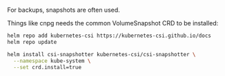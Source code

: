 For backups, snapshots are often used.

Things like cnpg needs the common VolumeSnapshot CRD to be installed:

```bash
helm repo add kubernetes-csi https://kubernetes-csi.github.io/docs
helm repo update

helm install csi-snapshotter kubernetes-csi/csi-snapshotter \
  --namespace kube-system \
  --set crd.install=true
```
